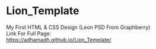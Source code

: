 # Lion_Template
My First HTML &amp; CSS Design (Leon PSD From Graphberry) <br>
Link For Full Page:<br>
https://adhamadh.github.io/Lion_Template/
